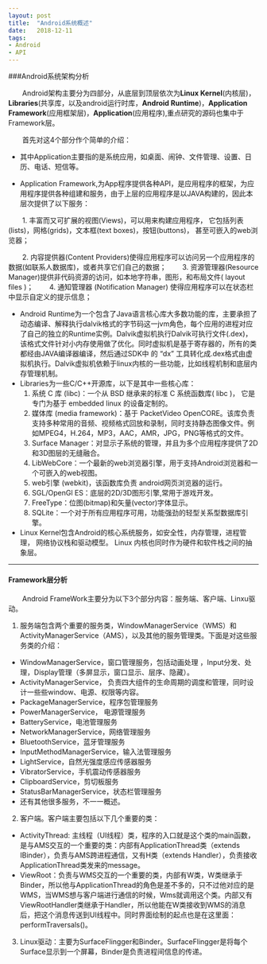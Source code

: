```yaml
---
layout: post
title:  "Android系统概述"
date:   2018-12-11
tags:
- Android
- API
---
```


###Android系统架构分析  

&emsp;&emsp;Android架构主要分为四部分，从底层到顶层依次为**Linux Kernel**(内核层)，**Libraries**(共享库，以及android运行时库，**Android Runtime**)，**Application Framework**(应用框架层)，**Application**(应用程序),重点研究的源码也集中于Framework层。  

&emsp;&emsp;首先对这4个部分作个简单的介绍：

- 其中Application主要指的是系统应用，如桌面、闹钟、文件管理、设置、日历、电话、短信等。

- Application Framework,为App程序提供各种API，是应用程序的框架，为应用程序提供各种组建和服务，由于上层的应用程序是以JAVA构建的，因此本层次提供了以下服务：  

&emsp;&emsp;1. 丰富而又可扩展的视图(Views)，可以用来构建应用程序， 它包括列表(lists)，网格(grids)，文本框(text boxes)，按钮(buttons)， 甚至可嵌入的web浏览器；

&emsp;&emsp;2. 内容提供器(Content Providers)使得应用程序可以访问另一个应用程序的数据(如联系人数据库)，或者共享它们自己的数据；
&emsp;&emsp;3. 资源管理器(Resource Manager)提供非代码资源的访问，如本地字符串，图形，和布局文件( layout files )；
&emsp;&emsp;4. 通知管理器 (Notification Manager) 使得应用程序可以在状态栏中显示自定义的提示信息；

- Android Runtime为一个包含了Java语言核心库大多数功能的库，主要承担了动态编译、解释执行dalvik格式的字节码这一jvm角色，每个应用的进程对应了自己的独立的Runtime实例。Dalvik虚拟机执行Dalvik可执行文件(.dex)，该格式文件针对小内存使用做了优化。同时虚拟机是基于寄存器的，所有的类都经由JAVA编译器编译，然后通过SDK中 的 “dx” 工具转化成.dex格式由虚拟机执行。Dalvik虚拟机依赖于linux内核的一些功能，比如线程机制和底层内存管理机制。
- Libraries为一些C/C++开源库，以下是其中一些核心库：
  1. 系统 C 库 (libc)：一个从 BSD 继承来的标准 C 系统函数库( libc )， 它是专门为基于 embedded linux 的设备定制的。
  2. 媒体库 (media framework)：基于 PacketVideo OpenCORE。该库负责支持多种常用的音频、视频格式回放和录制，同时支持静态图像文件。例如MPEG4，H.264，MP3，AAC，AMR，JPG，PNG等格式的文件。
  3. Surface Manager：对显示子系统的管理，并且为多个应用程序提供了2D和3D图层的无缝融合。
  4. LibWebCore：一个最新的web浏览器引擎，用于支持Android浏览器和一个可嵌入的web视图。
  5. web引擎  (webkit)，该函数库负责 android网页浏览器的运行。
  6. SGL/OpenGl ES：底层的2D/3D图形引擎,常用于游戏开发。
  7. FreeType：位图(bitmap)和矢量(vector)字体显示。
  8. SQLite：一个对于所有应用程序可用，功能强劲的轻型关系型数据库引擎。  
- Linux Kernel包含Android的核心系统服务，如安全性，内存管理，进程管理， 网络协议栈和驱动模型。 Linux 内核也同时作为硬件和软件栈之间的抽象层。

------

#### Framework层分析

&emsp;&emsp;Android FrameWork主要分为以下3个部分内容：服务端、客户端、Linxu驱动。

1. 服务端包含两个重要的服务类，WindowManagerService（WMS）和ActivityManagerService（AMS），以及其他的服务管理类。下面是对这些服务类的介绍：

- WindowManagerService，窗口管理服务，包括动画处理 ，Input分发、处理，Display管理（多屏显示，窗口显示、层序、隐藏）。
- ActivityManagerService， 负责四大组件的生命周期的调度和管理，同时设计一些些window、电源、权限等内容。
- PackageManagerService，程序包管理服务
- PowerManagerService， 电源管理服务
- BatteryService，电池管理服务
- NetworkManagerService，网络管理服务
- BluetoothService，蓝牙管理服务
- InputMethodManagerService，输入法管理服务
- LightService，自然光强度感应传感器服务
- VibratorService，手机震动传感器服务
- ClipboardService，剪切板服务
- StatusBarManagerService，状态栏管理服务
- 还有其他很多服务，不一一概述。  


2. 客户端。客户端主要包括以下几个重要的类：
- ActivityThread: 主线程（UI线程）类，程序的入口就是这个类的main函数，是与AMS交互的一个重要的类：内部有ApplicationThread类（extends IBinder），负责与AMS跨进程通信，又有H类（extends Handler），负责接收ApplicationThread类发来的message。
- ViewRoot：负责与WMS交互的一个重要的类，内部有W类，W类继承于Binder，所以他与ApplicationThread的角色是差不多的，只不过他对应的是WMS，当WMS想与客户端进行通信的时候，Wms就调用这个类。内部又有ViewRootHandler类继承于Handler，所以他能在W类接收到WMS的消息后，把这个消息传送到UI线程中。同时界面绘制的起点也是在这里面：performTraversals()。  

3. Linux驱动：主要为SurfaceFlingger和Binder。SurfaceFlingger是将每个Surface显示到一个屏幕，Binder是负责进程间信息的传递。

